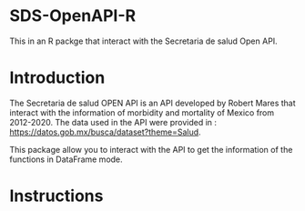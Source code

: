 # SDS-OpenAPI-R
This in an R packge that interact with the Secretaria de salud Open API.

# Introduction
The Secretaria de salud OPEN API is an API developed by Robert Mares that interact with the information of morbidity and mortality of Mexico from 2012-2020.
The data used in the API were provided in : https://datos.gob.mx/busca/dataset?theme=Salud.

This package allow you to interact with the API to get the information of the functions in DataFrame mode.

# Instructions 
